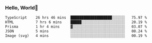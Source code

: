 
### Hello, World🐤

<!--START_SECTION:waka-->

```txt
TypeScript    26 hrs 46 mins  ███████████████████░░░░░░   75.97 %
HTML          7 hrs 6 mins    █████░░░░░░░░░░░░░░░░░░░░   20.19 %
Prisma        1 hr 4 mins     ▓░░░░░░░░░░░░░░░░░░░░░░░░   03.07 %
JSON          5 mins          ░░░░░░░░░░░░░░░░░░░░░░░░░   00.24 %
Image (svg)   4 mins          ░░░░░░░░░░░░░░░░░░░░░░░░░   00.19 %
```

<!--END_SECTION:waka-->
